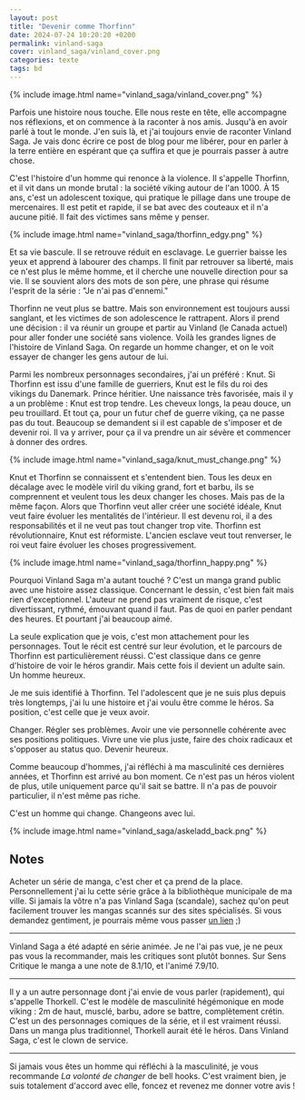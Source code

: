 ```yaml
---
layout: post
title: "Devenir comme Thorfinn"
date: 2024-07-24 10:20:20 +0200
permalink: vinland-saga
cover: vinland_saga/vinland_cover.png
categories: texte
tags: bd
---
```


{% include image.html name="vinland_saga/vinland_cover.png" %}

Parfois une histoire nous touche. Elle nous reste en tête, elle accompagne nos réflexions, et on commence à la raconter à nos amis. Jusqu'à en avoir parlé à tout le monde. J'en suis là, et j'ai toujours envie de raconter Vinland Saga. Je vais donc écrire ce post de blog pour me libérer, pour en parler à la terre entière en espérant que ça suffira et que je pourrais passer à autre chose.

C'est l'histoire d'un homme qui renonce à la violence. Il s'appelle Thorfinn, et il vit dans un monde brutal : la société viking autour de l'an 1000. À 15 ans, c'est un adolescent toxique, qui pratique le pillage dans une troupe de mercenaires. Il est petit et rapide, il se bat avec des couteaux et il n'a aucune pitié. Il fait des victimes sans même y penser.

<!--more-->

{% include image.html name="vinland_saga/thorfinn_edgy.png" %}

Et sa vie bascule. Il se retrouve réduit en esclavage. Le guerrier baisse les yeux et apprend à labourer des champs. Il finit par retrouver sa liberté, mais ce n'est plus le même homme, et il cherche une nouvelle direction pour sa vie. Il se souvient alors des mots de son père, une phrase qui résume l'esprit de la série : "Je n'ai pas d'ennemi."

Thorfinn ne veut plus se battre. Mais son environnement est toujours aussi sanglant, et les victimes de son adolescence le rattrapent. Alors il prend une décision : il va réunir un groupe et partir au Vinland (le Canada actuel) pour aller fonder une société sans violence. Voilà les grandes lignes de l'histoire de Vinland Saga. On regarde un homme changer, et on le voit essayer de changer les gens autour de lui.

Parmi les nombreux personnages secondaires, j'ai un préféré : Knut. Si Thorfinn est issu d'une famille de guerriers, Knut est le fils du roi des vikings du Danemark. Prince héritier. Une naissance très favorisée, mais il y a un problème : Knut est trop tendre. Les cheveux longs, la peau douce, un peu trouillard. Et tout ça, pour un futur chef de guerre viking, ça ne passe pas du tout. Beaucoup se demandent si il est capable de s'imposer et de devenir roi. Il va y arriver, pour ça il va prendre un air sévère et commencer à donner des ordres.

{% include image.html name="vinland_saga/knut_must_change.png" %}

Knut et Thorfinn se connaissent et s'entendent bien. Tous les deux en décalage avec le modèle viril du viking grand, fort et barbu, ils se comprennent et veulent tous les deux changer les choses. Mais pas de la même façon. Alors que Thorfinn veut aller créer une société idéale, Knut veut faire évoluer les mentalités de l'intérieur. Il est devenu roi, il a des responsabilités et il ne veut pas tout changer trop vite. Thorfinn est révolutionnaire, Knut est réformiste. L'ancien esclave veut tout renverser, le roi veut faire évoluer les choses progressivement.

{% include image.html name="vinland_saga/thorfinn_happy.png" %}

Pourquoi Vinland Saga m'a autant touché ? C'est un manga grand public avec une histoire assez classique. Concernant le dessin, c'est bien fait mais rien d'exceptionnel. L'auteur ne prend pas vraiment de risque, c'est divertissant, rythmé, émouvant quand il faut. Pas de quoi en parler pendant des heures. Et pourtant j'ai beaucoup aimé.

La seule explication que je vois, c'est mon attachement pour les personnages. Tout le récit est centré sur leur évolution, et le parcours de Thorfinn est particulièrement réussi. C'est classique dans ce genre d'histoire de voir le héros grandir. Mais cette fois il devient un adulte sain. Un homme heureux.

Je me suis identifié à Thorfinn. Tel l'adolescent que je ne suis plus depuis très longtemps, j'ai lu une histoire et j'ai voulu être comme le héros. Sa position, c'est celle que je veux avoir.

Changer. Régler ses problèmes. Avoir une vie personnelle cohérente avec ses positions politiques. Vivre une vie plus juste, faire des choix radicaux et s'opposer au status quo. Devenir heureux.

Comme beaucoup d'hommes, j'ai réfléchi à ma masculinité ces dernières années, et Thorfinn est arrivé au bon moment. Ce n'est pas un héros violent de plus, utile uniquement parce qu'il sait se battre. Il n'a pas de pouvoir particulier, il n'est même pas riche.

C'est un homme qui change. Changeons avec lui.

{% include image.html name="vinland_saga/askeladd_back.png" %}

## Notes

Acheter un série de manga, c'est cher et ça prend de la place. Personnellement j'ai lu cette série grâce à la bibliothèque municipale de ma ville. Si jamais la vôtre n'a pas Vinland Saga (scandale), sachez qu'on peut facilement trouver les mangas scannés sur des sites spécialisés. Si vous demandez gentiment, je pourrais même vous passer <a href="https://www.lelmanga.com/manga/vinland-saga" target="_blank">un lien</a> ;)

-------------

Vinland Saga a été adapté en série animée. Je ne l'ai pas vue, je ne peux pas vous la recommander, mais les critiques sont plutôt bonnes. Sur Sens Critique le manga a une note de 8.1/10, et l'animé 7.9/10.

-------------

Il y a un autre personnage dont j'ai envie de vous parler (rapidement), qui s'appelle Thorkell. C'est le modèle de masculinité hégémonique en mode viking : 2m de haut, musclé, barbu, adore se battre, complètement crétin. C'est un des personnages comiques de la série, et il est vraiment réussi. Dans un manga plus traditionnel, Thorkell aurait été le héros. Dans Vinland Saga, c'est le clown de service.

-------------

Si jamais vous êtes un homme qui réfléchi à la masculinité, je vous recommande *La volonté de changer* de bell hooks. C'est vraiment bien, je suis totalement d'accord avec elle, foncez et revenez me donner votre avis !